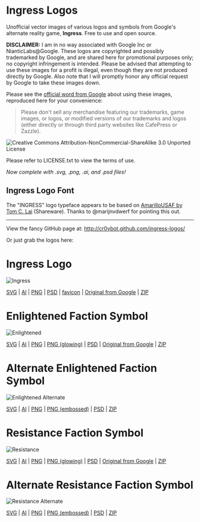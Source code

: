 Ingress Logos
=============

Unofficial vector images of various logos and symbols from Google's alternate reality game, __Ingress__. Free to use and open source.

__DISCLAIMER:__ I am in no way associated with Google Inc or NianticLabs@Google. These logos are copyrighted and possibly trademarked by Google, and are shared here for promotional purposes only; no copyright infringement is intended. Please be advised that attempting to use these images for a profit is illegal, even though they are not produced directly by Google. Also note that I will promptly honor any official request by Google to take these images down.

Please see the [official word from Google](http://support.google.com/ingress/answer/2924461) about using these images, reproduced here for your convenience:

> Please don't sell any merchandise featuring our trademarks, game images, or logos, or modified versions of our trademarks and logos (either directly or through third party websites like CafePress or Zazzle).

![Creative Commons Attribution-NonCommercial-ShareAlike 3.0 Unported License](http://i.creativecommons.org/l/by-nc-sa/3.0/88x31.png)

Please refer to LICENSE.txt to view the terms of use.

_Now complete with .svg, .png, .ai, and .psd files!_

Ingress Logo Font
-----------------

The "INGRESS" logo typeface appears to be based on [AmarilloUSAF by Tom C. Lai](http://www.tlai.com/med_des/amusaf.html) (Shareware). Thanks to @marijnvdwerf for pointing this out.

* * *

View the fancy GitHub page at: http://cr0ybot.github.com/ingress-logos/

Or just grab the logos here:

# Ingress Logo
![Ingress](http://cr0ybot.github.com/ingress-logos/ingress.svg)

[SVG](http://cr0ybot.github.com/ingress-logos/ingress.svg) | [AI](http://cr0ybot.github.com/ingress-logos/ingress.ai) | [PNG](http://cr0ybot.github.com/ingress-logos/ingress.png) | [PSD](http://cr0ybot.github.com/ingress-logos/ingress.psd) | [favicon](http://cr0ybot.github.com/ingress-logos/favicon.ico) | [Original from Google](http://cr0ybot.github.com/ingress-logos/ingress_original.png) | [ZIP](http://cr0ybot.github.com/ingress-logos/ingress_logos.zip)

# Enlightened Faction Symbol
![Enlightened](http://cr0ybot.github.com/ingress-logos/enlightened.svg)

[SVG](http://cr0ybot.github.com/ingress-logos/enlightened.svg) | [AI](http://cr0ybot.github.com/ingress-logos/enlightened.ai) | [PNG](http://cr0ybot.github.com/ingress-logos/enlightened.png) | [PNG (glowing)](http://cr0ybot.github.com/ingress-logos/enlightened_glow.png) | [PSD](http://cr0ybot.github.com/ingress-logos/enlightened.psd) | [Original from Google](http://cr0ybot.github.com/ingress-logos/enl.png) | [ZIP](http://cr0ybot.github.com/ingress-logos/enlightened_faction_symbol.zip)

# Alternate Enlightened Faction Symbol
![Enlightened Alternate](http://cr0ybot.github.com/ingress-logos/enlightened_alt.svg)

[SVG](http://cr0ybot.github.com/ingress-logos/enlightened_alt.svg) | [AI](http://cr0ybot.github.com/ingress-logos/enlightened_alt.ai) | [PNG](http://cr0ybot.github.com/ingress-logos/enlightened_alt.png) | [PNG (embossed)](http://cr0ybot.github.com/ingress-logos/enlightened_alt_embossed.png) | [PSD](http://cr0ybot.github.com/ingress-logos/enlightened_alt.psd) | [ZIP](http://cr0ybot.github.com/ingress-logos/enlightened_faction_alt_symbol.zip)

# Resistance Faction Symbol
![Resistance](http://cr0ybot.github.com/ingress-logos/resistance.svg)

[SVG](http://cr0ybot.github.com/ingress-logos/resistance.svg) | [AI](http://cr0ybot.github.com/ingress-logos/resistance.ai) | [PNG](http://cr0ybot.github.com/ingress-logos/resistance.png) | [PNG (glowing)](http://cr0ybot.github.com/ingress-logos/resistance_glow.png) | [PSD](http://cr0ybot.github.com/ingress-logos/resistance.psd) | [Original from Google](http://cr0ybot.github.com/ingress-logos/res.png) | [ZIP](http://cr0ybot.github.com/ingress-logos/resistance_faction_symbol.zip)

# Alternate Resistance Faction Symbol
![Resistance Alternate](http://cr0ybot.github.com/ingress-logos/resistance_alt.svg)

[SVG](http://cr0ybot.github.com/ingress-logos/resistance_alt.svg) | [AI](http://cr0ybot.github.com/ingress-logos/resistance_alt.ai) | [PNG](http://cr0ybot.github.com/ingress-logos/resistance_alt.png) | [PNG (embossed)](http://cr0ybot.github.com/ingress-logos/resistance_alt_embossed.png) | [PSD](http://cr0ybot.github.com/ingress-logos/resistance_alt.psd) | [ZIP](http://cr0ybot.github.com/ingress-logos/resistance_faction_alt_symbol.zip)
